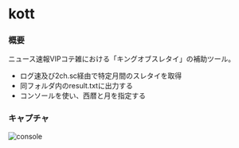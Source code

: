 # kott
### 概要
ニュース速報VIPコテ雑における「キングオブスレタイ」の補助ツール。

* ログ速及び2ch.sc経由で特定月間のスレタイを取得
* 同フォルダ内のresult.txtに出力する 
* コンソールを使い、西暦と月を指定する

### キャプチャ
![console](https://user-images.githubusercontent.com/49256667/100870937-cbb7b680-34e2-11eb-9464-8831b18f6791.png)
